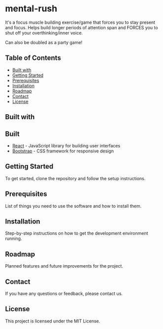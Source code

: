 # mental-rush
It's a focus muscle building exercise/game that forces you to stay  present and focus. 
Helps build longer periods of attention span and FORCES you to shut off your overthinking/inner voice.

Can also be doubled as a party game!


## Table of Contents
- [Built with](#built-with)
- [Getting Started](#getting-started)
- [Prerequisites](#prerequisites)
- [Installation](#installation)
- [Roadmap](#roadmap)
- [Contact](#contact)
- [License](#license)

## Built with

Built
- 
- [React](https://reactjs.org/) - JavaScript library for building user interfaces
- [Bootstrap](https://getbootstrap.com/) - CSS framework for responsive design

## Getting Started
To get started, clone the repository and follow the setup instructions.

## Prerequisites
List of things you need to use the software and how to install them.

## Installation
Step-by-step instructions on how to get the development environment running.

## Roadmap
Planned features and future improvements for the project.

## Contact
If you have any questions or feedback, please contact us.

## License
This project is licensed under the MIT License.
